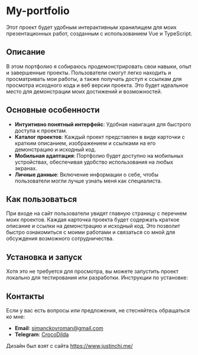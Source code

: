 # My-portfolio

Этот проект будет удобным интерактивным хранилищем для моих презентационных работ, созданным с использованием Vue и TypeScript.

## Описание

В этом портфолио я собираюсь продемонстрировать свои навыки, опыт и завершенные проекты. Пользователи смогут легко находить и просматривать мои работы, а также получать доступ к ссылкам для просмотра исходного кода и веб версии проекта. Это будет идеальное место для демонстрации моих достижений и возможностей.

## Основные особенности

- **Интуитивно понятный интерфейс**: Удобная навигация для быстрого доступа к проектам.
- **Каталог проектов**: Каждый проект представлен в виде карточки с кратким описанием, изображением и ссылками на его демонстрацию и исходный код.
- **Мобильная адаптация**: Портфолио будет доступно на мобильных устройствах, обеспечивая удобство использования на любых экранах.
- **Личные данные**: Включение информации о себе, чтобы пользователи могли лучше узнать меня как специалиста.

## Как пользоваться

При входе на сайт пользователи увидят главную страницу с перечнем моих проектов. Каждая карточка проекта будет содержать краткое описание и ссылки на демонстрацию и исходный код. Это позволит быстро ознакомиться с моими работами и связаться со мной для обсуждения возможного сотрудничества.

## Установка и запуск

Хотя это не требуется для просмотра, вы можете запустить проект локально для тестирования или разработки. Инструкции по установке:

## Контакты

Если у вас есть вопросы или предложения, не стесняйтесь обращаться ко мне:

- **Email**: <a href="mailto:simanckovroman@gmail.com">simanckovroman@gmail.com</a>
- **Telegram**: [CrocoDilda](https://t.me/Cr0coDilda)

Дизайн был взят с сайта https://www.justinchi.me/
